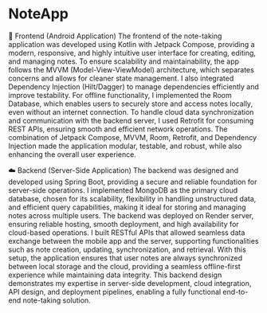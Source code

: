 # NoteApp
📱 Frontend (Android Application)
The frontend of the note-taking application was developed using Kotlin with Jetpack Compose, providing a modern, responsive, and highly intuitive user interface for creating, editing, and managing notes. To ensure scalability and maintainability, the app follows the MVVM (Model-View-ViewModel) architecture, which separates concerns and allows for cleaner state management. I also integrated Dependency Injection (Hilt/Dagger) to manage dependencies efficiently and improve testability. For offline functionality, I implemented the Room Database, which enables users to securely store and access notes locally, even without an internet connection. To handle cloud data synchronization and communication with the backend server, I used Retrofit for consuming REST APIs, ensuring smooth and efficient network operations. The combination of Jetpack Compose, MVVM, Room, Retrofit, and Dependency Injection made the application modular, testable, and robust, while also enhancing the overall user experience.

☁️ Backend (Server-Side Application)
The backend was designed and developed using Spring Boot, providing a secure and reliable foundation for server-side operations. I implemented MongoDB as the primary cloud database, chosen for its scalability, flexibility in handling unstructured data, and efficient query capabilities, making it ideal for storing and managing notes across multiple users. The backend was deployed on Render server, ensuring reliable hosting, smooth deployment, and high availability for cloud-based operations. I built RESTful APIs that allowed seamless data exchange between the mobile app and the server, supporting functionalities such as note creation, updating, synchronization, and retrieval. With this setup, the application ensures that user notes are always synchronized between local storage and the cloud, providing a seamless offline-first experience while maintaining data integrity. This backend design demonstrates my expertise in server-side development, cloud integration, API design, and deployment pipelines, enabling a fully functional end-to-end note-taking solution.
